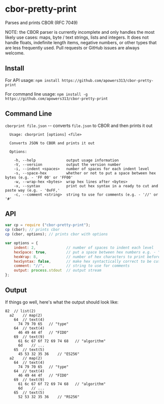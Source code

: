 # cbor-pretty-print
Parses and prints CBOR (RFC 7049)

NOTE: the CBOR parser is currently incomplete and only handles the most likely use cases: maps, byte / text strings, lists and integers. It does not handle floats, indefinite length items, negative numbers, or other types that are less frequently used. Pull requests or GitHub issues are always welcome.

## Install
For API usage:
`npm install https://github.com/apowers313/cbor-pretty-print`

For command line usage:
`npm install -g https://github.com/apowers313/cbor-pretty-print`

## Command Line
`cborprint file.json` -- converts `file.json` to CBOR and then prints it out

``` 
  Usage: cborprint [options] <file>

  Converts JSON to CBOR and prints it out

  Options:

    -h, --help              output usage information
    -V, --version           output the version number
    -i, --indent <spaces>   number of spaces for each indent level
    -s, --space-hex         whether or not to put a space between hex bytes (e.g. - 'FF 00' or 'FF00'
    -w, --wrap-hex <bytes>  wrap hex lines after <bytes>
    -x, --syntax            print out hex syntax in a ready to cut and paste way (e.g. - '0xFF,'
    -c, --comment <string>  string to use for comments (e.g. - '//' or '#'
```

## API
``` js
var cp = require ("cbor-pretty-print");
cp (cbor); // prints cbor
cp (cbor, options); // prints cbor with options

var options = {
    indent: 2,              // number of spaces to indent each level
    hexSpace: true,         // put a space between hex numbers e.g. - "FF 00" instead of "FF00"
    hexWrap: 8,             // number of hex characters to print before line wrapping
    hexSyntax: false,       // make hex syntactically correct to be cut-and-paste ready: "0xFF, "
    comment: "//",          // string to use for comments
    output: process.stdout  // output stream
};
```

## Output
If things go well, here's what the output should look like:
```
82  // list(2)
  a2    // map(2)
    64  // text(4)
      74 79 70 65   // "type"
    64  // text(4)
      46 49 44 4f   // "FIDO"
    69  // text(9)
      61 6c 67 6f 72 69 74 68   // "algorithm"
      6d    // ...
    65  // text(5)
      45 53 32 35 36    // "ES256"
  a2    // map(2)
    64  // text(4)
      74 79 70 65   // "type"
    64  // text(4)
      46 49 44 4f   // "FIDO"
    69  // text(9)
      61 6c 67 6f 72 69 74 68   // "algorithm"
      6d    // ...
    65  // text(5)
      52 53 32 35 36    // "RS256"
```
